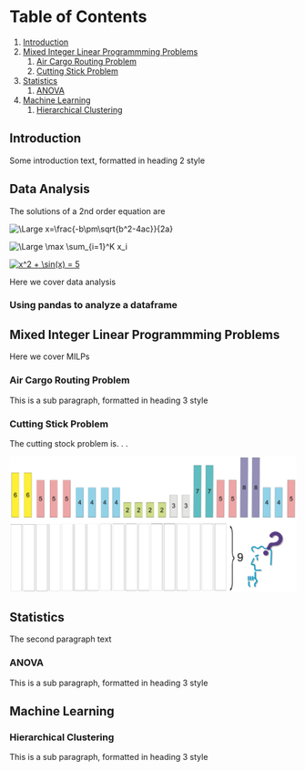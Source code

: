 # Table of Contents
1. [Introduction](#introduction)
2. [Mixed Integer Linear Programmming Problems](#paragraph1)
    1. [Air Cargo Routing Problem](#subparagraph1) 
    2. [Cutting Stick Problem](#subparagraph1) 
3. [Statistics](#paragraph2)
    1. [ANOVA](#subparagraph1) 
5. [Machine Learning](#paragraph3)
    1. [Hierarchical Clustering](#subparagraph1) 

## Introduction <a name="introduction"></a>
Some introduction text, formatted in heading 2 style

## Data Analysis

The solutions of a 2nd order equation are

![\Large x=\frac{-b\pm\sqrt{b^2-4ac}}{2a}](https://latex.codecogs.com/svg.latex?\Large&space;x=\frac{-b\pm\sqrt{b^2-4ac}}{2a})

![\Large \max \sum_{i=1}^K x_i](https://latex.codecogs.com/svg.latex?\Large&space;\max=\sum_{i=1}^Kx_i)

<a href="https://www.codecogs.com/eqnedit.php?latex=\inline&space;x^2&space;&plus;&space;\sin(x)&space;=&space;5" target="_blank"><img src="https://latex.codecogs.com/gif.latex?\inline&space;x^2&space;&plus;&space;\sin(x)&space;=&space;5" title="x^2 + \sin(x) = 5" /></a>

Here we cover data analysis

### Using pandas to analyze a dataframe

## Mixed Integer Linear Programmming Problems <a name="paragraph1"></a>
Here we cover MILPs

### Air Cargo Routing Problem <a name="subparagraph1"></a>
This is a sub paragraph, formatted in heading 3 style

### Cutting Stick Problem <a name="subparagraph2"></a>

The cutting stock problem is. . .

![image info](./bpp-instance.png)

## Statistics <a name="paragraph2"></a>
The second paragraph text

### ANOVA <a name="subparagraph1"></a>
This is a sub paragraph, formatted in heading 3 style

## Machine Learning <a name="paragraph3"></a>

### Hierarchical Clustering <a name="subparagraph1"></a>
This is a sub paragraph, formatted in heading 3 style


<!--- You can use the [editor on GitHub](https://github.com/alessandroBombelli/alessandroBombelli.github.io/edit/main/index.md) to maintain and preview the content for your website in Markdown files.

Whenever you commit to this repository, GitHub Pages will run [Jekyll](https://jekyllrb.com/) to rebuild the pages in your site, from the content in your Markdown files.

### Markdown

Markdown is a lightweight and easy-to-use syntax for styling your writing. It includes conventions for

```markdown
Syntax highlighted code block

# Header 1
## Header 2
### Header 3

- Bulleted
- List

1. Numbered
2. List

**Bold** and _Italic_ and `Code` text

[Link](url) and ![Image](src)
```

For more details see [GitHub Flavored Markdown](https://guides.github.com/features/mastering-markdown/).

# Linear Optimization

## Mixed Integer Linear Programming (MILP) model with pyomo

## Cutting Stock problem





In this section, problems related to linear optimization will be covered

<details>
<summary>Click to expand!</summary>
Ciao!
</details>


### Jekyll Themes

Your Pages site will use the layout and styles from the Jekyll theme you have selected in your [repository settings](https://github.com/alessandroBombelli/alessandroBombelli.github.io/settings/pages). The name of this theme is saved in the Jekyll `_config.yml` configuration file.

### Support or Contact

Having trouble with Pages? Check out our [documentation](https://docs.github.com/categories/github-pages-basics/) or [contact support](https://support.github.com/contact) and we’ll help you sort it out. --->

